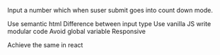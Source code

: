Input a number which when suser submit goes into count down mode.

Use semantic html
Difference between input type
Use vanilla JS
write modular code
Avoid global variable
Responsive

Achieve the same in react
